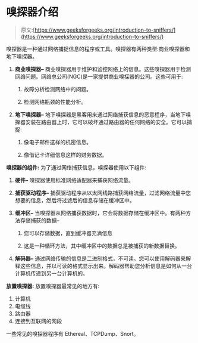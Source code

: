 # 嗅探器介绍

> 原文:[https://www.geeksforgeeks.org/introduction-to-sniffers/](https://www.geeksforgeeks.org/introduction-to-sniffers/)

嗅探器是一种通过网络捕捉信息的程序或工具。嗅探器有两种类型:商业嗅探器和地下嗅探器。

1.  **商业嗅探器–**
    商业嗅探器用于维护和监控网络上的信息。这些嗅探器用于检测网络问题。网络总公司(NGC)是一家提供商业嗅探器的公司。这些可用于:
    1.  故障分析检测网络中的问题。

    2.  检测网络瓶颈的性能分析。

2.  **地下嗅探器–**
    地下嗅探器是黑客用来通过网络捕获信息的恶意程序，当地下嗅探器安装在路由器上时，它可以破坏通过路由器的任何网络的安全。它可以捕捉:
    1.  像电子邮件这样的机密信息。

    2.  像借记卡详细信息这样的财务数据。

**嗅探器的组件:**
为了通过网络捕获信息，嗅探器使用以下组件:

1.  **硬件–**
    嗅探器使用标准网络适配器来捕获网络流量。

2.  **捕获驱动程序–**
    捕获驱动程序从以太网线路捕获网络流量，过滤网络流量中您想要的信息，然后将过滤后的信息存储在缓冲区中。

3.  **缓冲区–**
    当嗅探器从网络捕获数据时，它会将数据存储在缓冲区中。有两种方法存储捕获的数据–
    1.  您可以存储数据，直到缓冲器充满信息

    2.  这是一种循环方法，其中缓冲区中的数据总是被捕获的新数据替换。

4.  **解码器–**
    通过网络传输的信息是二进制格式，不可读。您可以使用解码器来解释这些信息，并以可读的格式显示出来。解码器帮助您分析信息是如何从一台计算机传递到另一台计算机的。

**放置嗅探器:**
放置嗅探器最常见的地方有:

1.  计算机
2.  电缆线
3.  路由器
4.  连接到互联网的网段

一些常见的嗅探器程序有 Ethereal、TCPDump、Snort。